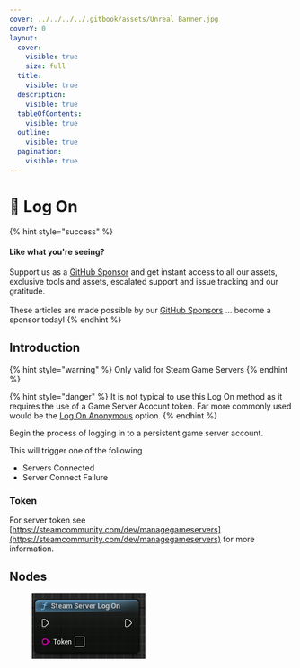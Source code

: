 ```yaml
---
cover: ../../../../.gitbook/assets/Unreal Banner.jpg
coverY: 0
layout:
  cover:
    visible: true
    size: full
  title:
    visible: true
  description:
    visible: true
  tableOfContents:
    visible: true
  outline:
    visible: true
  pagination:
    visible: true
---
```


# 🔵 Log On

{% hint style="success" %}
#### Like what you're seeing?

Support us as a [GitHub Sponsor](../../../../where-to-buy/become-a-sponsor.md) and get instant access to all our assets, exclusive tools and assets, escalated support and issue tracking and our gratitude.\
\
These articles are made possible by our [GitHub Sponsors](../../../../where-to-buy/become-a-sponsor.md) ... become a sponsor today!
{% endhint %}

## Introduction

{% hint style="warning" %}
Only valid for Steam Game Servers
{% endhint %}

{% hint style="danger" %}
It is not typical to use this Log On method as it requires the use of a Game Server Acocunt token. Far more commonly used would be the [Log On Anonymous](log-on-anonymous.md) option.
{% endhint %}

Begin the process of logging in to a persistent game server account.

This will trigger one of the following

* Servers Connected
* Server Connect Failure

### Token

For server token see [https://steamcommunity.com/dev/managegameservers](https://steamcommunity.com/dev/managegameservers) for more information.

## Nodes

<figure><img src="../../../../.gitbook/assets/image (13) (1) (1).png" alt=""><figcaption></figcaption></figure>
